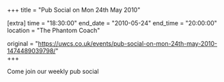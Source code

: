 +++
title = "Pub Social on Mon 24th May 2010"

[extra]
time = "18:30:00"
end_date = "2010-05-24"
end_time = "20:00:00"
location = "The Phantom Coach"

original = "https://uwcs.co.uk/events/pub-social-on-mon-24th-may-2010-1474489039798/"    
+++

Come join our weekly pub social

